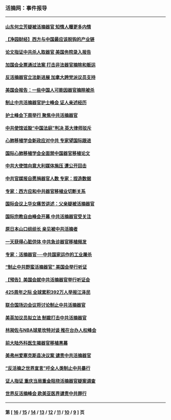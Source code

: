 ### 活摘网：事件报导
---
#### [山东何立芳疑被活摘器官 知情人曝更多内情](../../pages/nf5877/n14047530.md?10120430) 
#### [【净园财经】西方与中国最应该脱钩的产业链](../../pages/nf5877/n14016113.md?10120430) 
#### [论文指证中共杀人取器官 美国务院录入报告](../../pages/nf5877/n13999890.md?10120430) 
#### [加国会全票通过法案 打击非法器官摘除和贩运](../../pages/nf5877/n13884924.md?10120430) 
#### [反活摘器官立法新进展 加拿大跨党派议员支持](../../pages/nf5877/n13876061.md?10120430) 
#### [美国会报告：一些中国人可能因器官摘除被杀](../../pages/nf5877/n13867964.md?10120430) 
#### [制止中共活摘器官护士峰会 证人亲述经历](../../pages/nf5877/n13859007.md?10120430) 
#### [护士峰会下周举行 聚焦中共活摘器官](../../pages/nf5877/n13855418.md?10120430) 
#### [中共使馆诋毁“中国法庭”判决 英大律师驳斥](../../pages/nf5877/n13833945.md?10120430) 
#### [心肺移植学会新政应对中共 专家望国际跟进](../../pages/nf5877/n13829043.md?10120430) 
#### [国际心肺移植学会全面禁中国器官移植论文](../../pages/nf5877/n13827785.md?10120430) 
#### [中共大使馆向意大利媒体施压 遭公开回击](../../pages/nf5877/n13826038.md?10120430) 
#### [中共官媒报自愿捐器官人数 专家：捏造数据](../../pages/nf5877/n13814130.md?10120430) 
#### [专家：西方应和中共器官移植业切断关系](../../pages/nf5877/n13772828.md?10120430) 
#### [国际会议上华女痛苦讲述：父亲疑被活摘器官](../../pages/nf5877/n13771583.md?10120430) 
#### [国际宗教自由峰会开幕 中共活摘器官受关注](../../pages/nf5877/n13769995.md?10120430) 
#### [原日本山口组组长 亲见被中共活摘者](../../pages/nf5877/n13767360.md?10120430) 
#### [一天获得心脏供体 中共急诊器官移植频发](../../pages/nf5877/n13764689.md?10120430) 
#### [专家：活摘器官──中共国家运作的工业屠杀](../../pages/nf5877/n13761178.md?10120430) 
#### [“制止中共野蛮活摘器官” 美国会举行听证](../../pages/nf5877/n13735831.md?10120430) 
#### [【预告】美国会就中共活摘器官举行听证会](../../pages/nf5877/n13732843.md?10120430) 
#### [425周年之际 全球累积392万人举报江泽民](../../pages/nf5877/n13719232.md?10120430) 
#### [联合国场边会议将讨论制止中共活摘器官](../../pages/nf5877/n13656361.md?10120430) 
#### [美英加议员拟立法 制裁打击中共活摘器官](../../pages/nf5877/n13430251.md?10120430) 
#### [林昶佐与NBA球星坎特对谈 推在台办人权峰会](../../pages/nf5877/n13414467.md?10120430) 
#### [前大陆外科医生揭器官移植黑幕](../../pages/nf5877/n13401416.md?10120430) 
#### [美弗州爱塞克斯县决议案 谴责中共活摘器官](../../pages/nf5877/n13320919.md?10120430) 
#### [“反活摘之世界宣言”吁全人类制止中共暴行](../../pages/nf5877/n13259730.md?10120430) 
#### [证人指证 重庆当局重金阻挠活摘器官疑案调查](../../pages/nf5877/n13259127.md?10120430) 
#### [世界反活摘峰会 欧美亚医界谴责中共罪行](../../pages/nf5877/n13253550.md?10120430) 

---
#### 第 [ [16](./16.md?10120430) / [15](./15.md?10120430) / [14](./14.md?10120430) / [13](./13.md?10120430) / [12](./12.md?10120430) / [11](./11.md?10120430) / [10](./10.md?10120430) / [9](./9.md?10120430) ] 页

